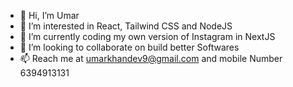 - 👋 Hi, I’m Umar
- 👀 I’m interested in React, Tailwind CSS and NodeJS
- 🌱 I’m currently coding my own version of Instagram in NextJS
- 💞️ I’m looking to collaborate on build better Softwares
- 📫 Reach me  at umarkhandev9@gmail.com and mobile Number 6394913131

<!---
umar-developer-01/umar-developer-01 is a ✨ special ✨ repository because its `README.md` (this file) appears on your GitHub profile.
You can click the Preview link to take a look at your changes.
--->

